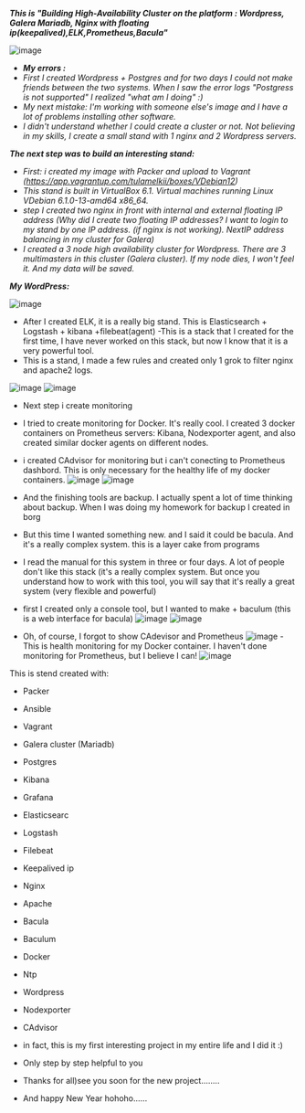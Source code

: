 *__This is "Building High-Availability Cluster on the platform : Wordpress, Galera Mariadb, Nginx with floating ip(keepalived),ELK,Prometheus,Bacula"__*
 
 ![image](https://github.com/tulamelkii/otus_project-_v2/blob/main/images/vip2.png) 


- ***_My errors :_***
- *First I created Wordpress + Postgres and for two days I could not make friends between the two systems. When I saw the error logs "Postgress is not supported" I realized "what am I doing" :)*
- *My next mistake: I'm working with someone else's image and I have a lot of problems installing other software.*
- *I didn't understand whether I could create a cluster or not. Not believing in my skills, I create a small stand with 1 nginx and 2 Wordpress servers.*

**_The next step was to build an interesting stand:_**
- *First: i created my image with Packer and upload to Vagrant (https://app.vagrantup.com/tulamelkii/boxes/VDebian12)*
- *This stand is built in VirtualBox 6.1. Virtual machines running Linux VDebian 6.1.0-13-amd64 x86_64.*
- *step I created two nginx in front with internal and external floating IP address (Why did I create two floating IP addresses? I want to login to my stand by one IP address. (if nginx is not working). NextIP*
 *address balancing in my cluster for Galera)*
- *I created a 3 node high availability cluster for Wordpress. There are 3 multimasters in this cluster (Galera cluster). If my node dies, I won't feel it. And my data will be saved.*

**_My WordPress:_**

![image](https://github.com/tulamelkii/otus_project-_v2/blob/main/images/2023-12-17_16-51.png)

- After I created ELK, it is a really big stand. This is Elasticsearch + Logstash + kibana +filebeat(agent)
-This is a stack that I created for the first time, I have never worked on this stack, but now I know that it is a very powerful tool.
- This is a stand, I made a few rules and created only 1 grok to filter nginx and apache2 logs.
  
![image](https://github.com/tulamelkii/otus_project-_v2/blob/main/images/kibana.png) 
![image](https://github.com/tulamelkii/otus_project-_v2/blob/main/images/kibana.png.png)

- Next step i create monitoring
- I tried to create monitoring for Docker. It's really cool. I created 3 docker containers on Prometheus servers: Kibana, Nodexporter agent, and also created similar docker agents on different nodes.
- i created CAdvisor for monitoring but i can't conecting to Prometheus dashbord. This is only necessary for the healthy life of my docker containers.
 ![image](https://github.com/tulamelkii/otus_project-_v2/blob/main/images/Prometheus.png)
![image](https://github.com/tulamelkii/otus_project-_v2/blob/main/images/Prom3.png)

- And the finishing tools are backup. I actually spent a lot of time thinking about backup. When I was doing my homework for backup I created in borg
- But this time I wanted something new. and I said it could be bacula. And it's a really complex system. this is a layer cake from programs
- I read the manual for this system in three or four days. A lot of people don't like this stack (it's a really complex system. But once you understand how to work with this tool, you will say that it's really a great system (very flexible and powerful)
- first I created only a console tool, but I wanted to make + baculum (this is a web interface for bacula)
![image](https://github.com/tulamelkii/otus_project-_v2/blob/main/images/baculum.png)
![image](https://github.com/tulamelkii/otus_project-_v2/blob/main/images/baculm2.png)

- Oh, of course, I forgot to show CAdevisor and Prometheus
![image](https://github.com/tulamelkii/otus_project-_v2/blob/main/images/Prometheus3.png)
-This is health monitoring for my Docker container. I haven't done monitoring for Prometheus, but I believe I can!
![image](https://github.com/tulamelkii/otus_project-_v2/blob/main/images/Cadvisor.png)

This is stend created with:
- Packer
- Ansible
- Vagrant
- Galera cluster (Mariadb)
- Postgres
- Kibana
- Grafana
- Elasticsearc
- Logstash
- Filebeat
- Keepalived ip
- Nginx
- Apache
- Bacula
- Baculum
- Docker
- Ntp
- Wordpress
- Nodexporter
- CAdvisor
 
- in fact, this is my first interesting project in my entire life and I did it :)
- Only step by step helpful to you 
- Thanks for all)see you soon for the  new project........
- And happy New Year hohoho......
